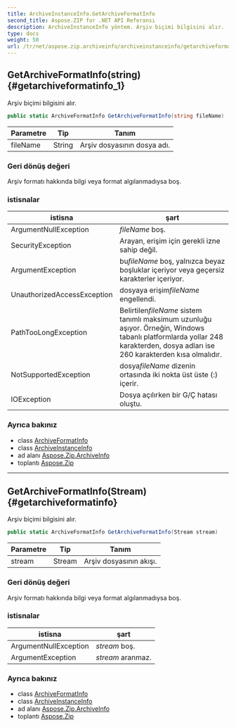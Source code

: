 ```yaml
---
title: ArchiveInstanceInfo.GetArchiveFormatInfo
second_title: Aspose.ZIP for .NET API Referansı
description: ArchiveInstanceInfo yöntem. Arşiv biçimi bilgisini alır.
type: docs
weight: 50
url: /tr/net/aspose.zip.archiveinfo/archiveinstanceinfo/getarchiveformatinfo/
---
```

## GetArchiveFormatInfo(string) {#getarchiveformatinfo_1}

Arşiv biçimi bilgisini alır.

```csharp
public static ArchiveFormatInfo GetArchiveFormatInfo(string fileName)
```

| Parametre | Tip | Tanım |
| --- | --- | --- |
| fileName | String | Arşiv dosyasının dosya adı. |

### Geri dönüş değeri

Arşiv formatı hakkında bilgi veya format algılanmadıysa boş.

### istisnalar

| istisna | şart |
| --- | --- |
| ArgumentNullException | *fileName* boş. |
| SecurityException | Arayan, erişim için gerekli izne sahip değil. |
| ArgumentException | bu*fileName* boş, yalnızca beyaz boşluklar içeriyor veya geçersiz karakterler içeriyor. |
| UnauthorizedAccessException | dosyaya erişim*fileName* engellendi. |
| PathTooLongException | Belirtilen*fileName* sistem tanımlı maksimum uzunluğu aşıyor. Örneğin, Windows tabanlı platformlarda yollar 248 karakterden, dosya adları ise 260 karakterden kısa olmalıdır. |
| NotSupportedException | dosya*fileName* dizenin ortasında iki nokta üst üste (:) içerir. |
| IOException | Dosya açılırken bir G/Ç hatası oluştu. |

### Ayrıca bakınız

* class [ArchiveFormatInfo](../../archiveformatinfo/)
* class [ArchiveInstanceInfo](../)
* ad alanı [Aspose.Zip.ArchiveInfo](../../archiveinstanceinfo/)
* toplantı [Aspose.Zip](../../../)

---

## GetArchiveFormatInfo(Stream) {#getarchiveformatinfo}

Arşiv biçimi bilgisini alır.

```csharp
public static ArchiveFormatInfo GetArchiveFormatInfo(Stream stream)
```

| Parametre | Tip | Tanım |
| --- | --- | --- |
| stream | Stream | Arşiv dosyasının akışı. |

### Geri dönüş değeri

Arşiv formatı hakkında bilgi veya format algılanmadıysa boş.

### istisnalar

| istisna | şart |
| --- | --- |
| ArgumentNullException | *stream* boş. |
| ArgumentException | *stream* aranmaz. |

### Ayrıca bakınız

* class [ArchiveFormatInfo](../../archiveformatinfo/)
* class [ArchiveInstanceInfo](../)
* ad alanı [Aspose.Zip.ArchiveInfo](../../archiveinstanceinfo/)
* toplantı [Aspose.Zip](../../../)


